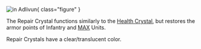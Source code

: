 ![ in
[Adlivun](../locations/Adlivun.md)](../images/ArmorRepairCrystal.jpg){
class="figure" }

The Repair Crystal functions similarly to the
[Health Crystal](Health_Crystal.md), but restores the armor points of Infantry
and [MAX](../armor/Mechanized_Assault_Exo-Suit.md) Units.

Repair Crystals have a clear/translucent color.

